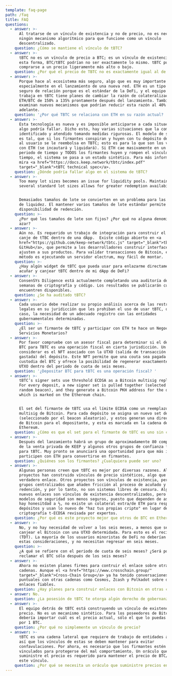 ```yaml
---
template: faq-page
path: /faq
title: FAQ
questions:
  - answer: >-
      Al tratarse de un vínculo de existencia y no de precio, no es necesario
      ningún mecanismo algorítmico para que funcione como un vínculo
      descentralizado.
    question: ¿Cómo se mantiene el vínculo de tBTC?
  - answer: >-
      tBTC no es un vínculo de precio a BTC; es un vínculo de existencia. De
      esta forma, BTC/tBTC podrían no ser exactamente lo mismo. tBTC puede
      comprarse a un precio ligeramente más alto o bajo.
    question: ¿Por qué el precio de TBTC no es exactamente igual al de BTC?
  - answer: >-
      Porque hace al ecosistema más seguro, algo que es muy importante en DeFi,
      especialmente en el lanzamiento de una nueva red. ETH es un tipo más
      seguro de relación porque es el estándar de la DeFi, y el equipo que
      trabaja en tBTC tiene planes de cambiar la razón de colateralización de
      ETH/BTC de 150% a 135% prontamente después del lanzamiento. También se
      examinan nuevos mecanismos que podrían reducir esta razón al 40% más
      adelante.
    question: '¿Por qué TBTC se relaciona con ETH en su razón actual? '
  - answer: >-
      Esta tecnología es nueva y es imposible anticiparse a cada situación donde
      algo podría fallar. Dicho esto, hay varias situaciones que la comunidad ha
      identificado y atendido tomando medidas rigurosas. El modelo de seguridad
      es tal, que si los firmantes conspiran y huyen con tu depósito de Bitcoin,
      al usuario se le reembolsa en TBTC; esto es para lo que son los vínculos
      con ETH (se incautará y liquidará). Si ETH cae masivamente en un corto
      periodo de tiempo y TODOS los firmantes huyen y rompen el vínculo al mismo
      tiempo, el sistema se pasa a un estado sintético. Para más información,
      mira <a href="https://docs.keep.network/tbtc/index.pdf"
      target="_blank">tBTC technical spec</a>.
    question: ¿Dónde podría fallar algo en el sistema de tBTC?
  - answer: >-
      Too many lot sizes becomes an issue for liquidity pools. Maintaining
      several standard lot sizes allows for greater redemption availability.


      Demasiados tamaños de lote se convierten en un problema para las reservas
      de liquidez. El mantener varios tamaños de lote estándar permite una mayor
      disponibilidad de redención.
    question: >-
      ¿Por qué los tamaños de lote son fijos? ¿Por qué no alguna denominación al
      azar?
  - answer: >-
      Aún no. Es requerido un trabajo de integración para construir el acuñado y
      canje de tTBC dentro de una dApp.  Existe código abierto en <a
      href="https://github.com/keep-network/tbtc.js" target="_blank">tbtc.js
      GitHub</a>, que permite a los desarrolladores construir interfaces que se
      ajusten a sus productos. Para validar transacciones de Bitcoin, el mejor
      método es ejecutando un servidor electrum, muy fácil de montar.
    question: >-
      ¿Hay algún widget de tBTC que pueda usar para enlazarme directamente a
      acuñar y canjear tBTC dentro de mi dApp de DeFi?
  - answer: >-
      ConsenSYs Diligence está actualmente completando una auditoría de seis
      semanas de criptografía y código. Los resultados se publicarán cuando se
      encuentren disponibles.
    question: ¿Se ha auditado tBTC?
  - answer: >-
      Cada usuario debe realizar su propio análisis acerca de las restriciones
      legales en su juridicción que les prohiban el uso de usar tBTC, o en dado
      caso, la necesidad de un adecuado registro con las entidades
      gubernamentales determinadas.
    question: >-
      ¿El ser un firmante de tBTC y participar con ETH te hace un Negocio de
      Servicios Monetarios?
  - answer: >-
      Por favor compruebe con un asesor fiscal para determinar si el depósito de
      BTC para TBTC es una operación fiscal en cierta jurisdicción. Un aspecto a
      considerar es el NFT asociado con la UTXO (salida de transacción no
      gastada) del depósito. Este NFT permite que una couta sea pagada para la
      custodia del BTC y ofrece la posibilidad de regenerar exactamente la misma
      UTXO dentro del periodo de cuota de seis meses.
    question: '¿Depositar BTC para tBTC es una operación fiscal? '
  - answer: >-
      tBTC’s signer sets use threshold ECDSA as a Bitcoin multisig replacement.
      For every deposit, a new signer set is pulled together (selected by the
      random beacon), and they generate a Bitcoin PKH address for the depositor,
      which is marked on the Ethereum chain.


      El set del firmante de tBTC usa el límite ECDSA como un reemplazo al
      multisig de Bitcoin. Para cada depósito se asigna un nuevo set de firmante
      (seleccionado por el beacon aleatorio), y estos generan una dirección PKH
      de Bitcoin para el depositante, y esta es marcada en la cadena de
      Ethereum.
    question: ¿Cómo es que el set para el firmante de tBTC es uno sin custodia?
  - answer: >-
      Después del lanzamiento habrá un grupo de aproximadamente 80 compradores
      de la venta privada de KEEP y algunos otros grupos de confianza firmando
      para tBTC. Muy pronto se anunciará una oportunidad para que más individuos
      participen con ETH para convertirse en firmantes.
    question: ¿Quiénes son los firmantes? ¿Cualquiera puede ser uno?
  - answer: >-
      Algunas personas creen que tBTC es mejor por diversas razones. Algunos
      proyectos han construido vínculos de precio sintéticos, algo que no es un
      verdadero enlace. Otros proyectos son vínculos de existencia, pero hay
      grupos centralizados que añaden fricción al proceso de acuñado y
      redención, y por lo tanto, no son sistemas libres de censura. Algunos
      nuevos enlaces son vínculos de existencia descentralizados, pero esos
      modelos de seguridad son menos seguros, puesto que dependen de asumir que
      hay honesitdad a ⅔, no existe un colateral extra/de ETH para respaldar los
      depósitos y usan lo nuevo de "haz tus propias cripto" en lugar de
      criptografía t-ECDSA revisada por expertos.
    question: ¿Por qué es este proyecto mejor que otros de BTC en Ethereum?
  - answer: >-
      No, y no hay necesidad de volver a los seis meses, a menos que se prefiera
      canjear el Bitcoin con una UTXO determidada. Para esto es el recibo NFT
      (TDT). La mayoría de los usuarios minoristas de DeFi no deberían tener
      estas consideraciones, y no necesitan regresar en seis meses.
    question: >-
      ¿A qué se refiere con el periodo de cuota de seis meses? ¿Será posible
      reclamar el BTC sólo después de los seis meses?
  - answer: >-
      Ahora no existen planes firmes para contruir el enlace sobre otras
      cadenas. Aunque el <a href="https://www.crosschain.group/"
      target="_blank">Cross-Chain Group</a> ya ha tenido conversaciones
      puntuales con otras cadenas como Cosmos, Zcash y Polkadot sobre diseños de
      enlaces fiables.
    question: ¿Hay planes para construir enlaces con Bitcoin en otras cadenas?
  - answer: No.
    question: ¿La posesión de tBTC te otorga algún derecho de gobernanza?
  - answer: >-
      El equipo detrás de tBTC está construyendo un vínculo de existencia, no de
      precio. No es un mecanismo sintético. Para los poseedores de Bitcoin, no
      debería importar cuál es el precio actual, sólo el que lo puedas canjear
      por 1 BTC.
    question: ¿Por qué no simplemente un vínculo de precio?
  - answer: >-
      tBTC es una cadena lateral que requiere de trabajo de entidades anónimas,
      así que los vínculos de estas se deben mantener para evitar
      confavulaciones. Por ahora, es necesario que los firmantes estén
      vinculados para protegerse del mal comportamiento. Un oráculo que
      suministre el precio es requerido para mantener el precio de BTC/ETH para
      este vínculo.
    question: ¿Por qué se necesita un oráculo que suministre precios en tBTC?
---
```


